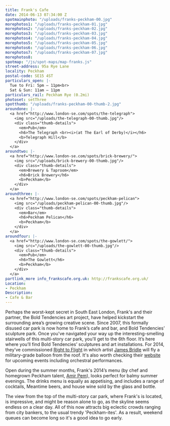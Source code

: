 ```yaml
---
title: Frank's Cafe
date: 2014-06-13 07:34:00 Z
spotmainphoto: "/uploads/franks-peckham-00.jpg"
morephotos1: "/uploads/franks-peckham-01.jpg"
morephotos2: "/uploads/franks-peckham-02.jpg"
morephotos3: "/uploads/franks-peckham-03.jpg"
morephotos4: "/uploads/franks-peckham-04.jpg"
morephotos5: "/uploads/franks-peckham-05.jpg"
morephotos6: "/uploads/franks-peckham-06.jpg"
morephotos7: "/uploads/franks-peckham-07.jpg"
morephotos8: 
spotmap: "/js/spot-maps/map-franks.js"
street-address: 95a Rye Lane
locality: Peckham
postal-code: SE15 4ST
particulars_open: |-
  Tue to Fri: 5pm – 11pm<br>
  Sat & Sun: 11am – 11pm
particulars_rail: Peckham Rye (0.2mi)
photoset: setThree
spotthumb: "/uploads/franks-peckham-00-thumb-2.jpg"
aroundone: |-
  <a href="http://www.london-se.com/spots/the-telegraph">
    <img src="/uploads/the-telegraph-00-thumb.jpg"/>
    <div class="thumb-details">
      <em>Pub</em>
      <h6>The Telegraph <br><i>(at The Earl of Derby)</i></h6>
      <b>Telegraph Hill</b>
    </div>
  </a>
aroundtwo: |-
  <a href="http://www.london-se.com/spots/brick-brewery/">
    <img src="/uploads/brick-brewery-00-thumb.jpg"/>
    <div class="thumb-details">
      <em>Brewery & Taproom</em>
      <h6>Brick Brewery</h6>
      <b>Peckham</b>
    </div>
  </a>
aroundthree: |-
  <a href="http://www.london-se.com/spots/peckham-pelican">
    <img src="/uploads/peckham-pelican-00-thumb.jpg"/>
    <div class="thumb-details">
      <em>Bar</em>
      <h6>Peckham Pelican</h6>
      <b>Peckham</b>
    </div>
  </a>
aroundfour: |-
  <a href="http://www.london-se.com/spots/the-gowlett/">
    <img src="/uploads/the-gowlett-00-thumb.jpg"/>
    <div class="thumb-details">
      <em>Pub</em>
      <h6>The Gowlett</h6>
      <b>Peckham</b>
    </div>
  </a>
partlink_more info_frankscafe.org.uk: http://frankscafe.org.uk/
Location:
- Peckham
Description:
- Cafe & Bar
---
```


Perhaps the worst-kept secret in South East London, Frank's and their partner, the Bold Tendencies art project, have helped kickstart the surrounding area’s growing creative scene. Since 2007, this formally disused car park is now home to Frank’s cafe and bar, and Bold Tendencies’ sculpture park. 
Once you've navigated your way up the interesting-smelling stairwells of this multi-story car park, you'll get to the 6th floor. It’s here where you’ll find Bold Tendencies’ sculptures and art installations. For 2014, they’ve commissioned [Right to Flight](http://www.london-se.com/whats-on/the-right-to-flight/) in which artist [James Bridle](http://booktwo.org/) will fly a military-grade balloon from the roof. It's also worth checking their [website](http://frankscafe.org.uk/events) for upcoming events including orchestral performances.

Open during the summer months, Frank's 2014’s menu (by chef and homegrown Peckham talent, [Amir Pem](https://twitter.com/ChefAmirPem)), looks perfect for balmy summer evenings. The drinks menu is equally as appetising, and includes a range of cocktails, Meantime beers, and house wine sold by the glass and bottle.

The view from the top of the multi-story car park, where Frank's is located, is impressive, and might be reason alone to go, as the skyline seems endless on a clear day. All of this now attracts big eclectic crowds ranging from city bankers, to the usual trendy 'Peckham-ites'. As a result, weekend queues can become long so it's a good idea to go early.
